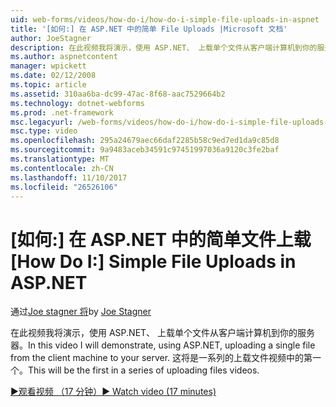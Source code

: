 ```yaml
---
uid: web-forms/videos/how-do-i/how-do-i-simple-file-uploads-in-aspnet
title: '[如何:] 在 ASP.NET 中的简单 File Uploads |Microsoft 文档'
author: JoeStagner
description: 在此视频我将演示，使用 ASP.NET、 上载单个文件从客户端计算机到你的服务器。 这将是上载一系列中的第一个...
ms.author: aspnetcontent
manager: wpickett
ms.date: 02/12/2008
ms.topic: article
ms.assetid: 310aa6ba-dc99-47ac-8f68-aac7529664b2
ms.technology: dotnet-webforms
ms.prod: .net-framework
msc.legacyurl: /web-forms/videos/how-do-i/how-do-i-simple-file-uploads-in-aspnet
msc.type: video
ms.openlocfilehash: 295a24679aec66daf2285b58c9ed7ed1da9c85d8
ms.sourcegitcommit: 9a9483aceb34591c97451997036a9120c3fe2baf
ms.translationtype: MT
ms.contentlocale: zh-CN
ms.lasthandoff: 11/10/2017
ms.locfileid: "26526106"
---
```

<a name="how-do-i--simple-file-uploads-in-aspnet"></a><span data-ttu-id="ed260-104">[如何:] 在 ASP.NET 中的简单文件上载</span><span class="sxs-lookup"><span data-stu-id="ed260-104">[How Do I:]  Simple File Uploads in ASP.NET</span></span>
====================
<span data-ttu-id="ed260-105">通过[Joe stagner 将](https://github.com/JoeStagner)</span><span class="sxs-lookup"><span data-stu-id="ed260-105">by [Joe Stagner](https://github.com/JoeStagner)</span></span>

<span data-ttu-id="ed260-106">在此视频我将演示，使用 ASP.NET、 上载单个文件从客户端计算机到你的服务器。</span><span class="sxs-lookup"><span data-stu-id="ed260-106">In this video I will demonstrate, using ASP.NET, uploading a single file from the client machine to your server.</span></span> <span data-ttu-id="ed260-107">这将是一系列的上载文件视频中的第一个。</span><span class="sxs-lookup"><span data-stu-id="ed260-107">This will be the first in a series of uploading files videos.</span></span>

[<span data-ttu-id="ed260-108">&#9654;观看视频 （17 分钟）</span><span class="sxs-lookup"><span data-stu-id="ed260-108">&#9654; Watch video (17 minutes)</span></span>](https://channel9.msdn.com/Blogs/ASP-NET-Site-Videos/how-do-i-simple-file-uploads-in-aspnet)
